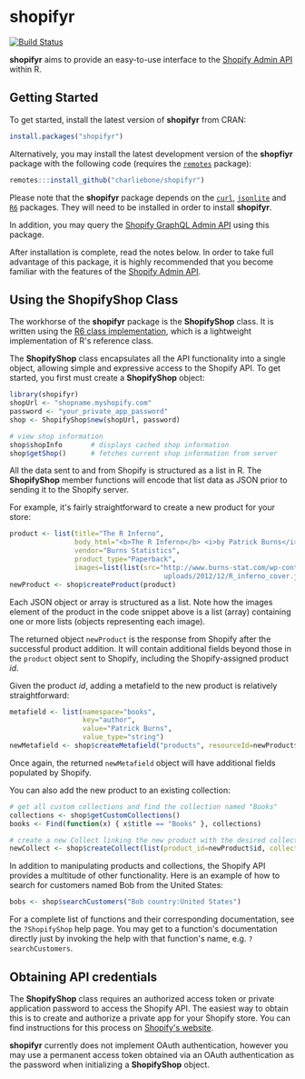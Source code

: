 # shopifyr

[![Build Status](https://travis-ci.org/charliebone/shopifyr.png)](https://travis-ci.org/charliebone/shopifyr)

**shopifyr** aims to provide an easy-to-use interface to the [Shopify Admin API](https://help.shopify.com/en/api/reference) within R. 

## Getting Started

To get started, install the latest version of **shopifyr** from CRAN:

```R
install.packages("shopifyr")
```

Alternatively, you may install the latest development version of the **shopfiyr** package with the following code (requires the [`remotes`](https://github.com/r-lib/remotes) package):

```R
remotes:::install_github("charliebone/shopifyr")
```

Please note that the **shopifyr** package depends on the [`curl`](https://github.com/jeroen/curl), [`jsonlite`](https://github.com/jeroen/jsonlite) and [`R6`](https://github.com/wch/R6) packages. They will need to be installed in order to install **shopifyr**.

In addition, you may query the [Shopify GraphQL Admin API](https://help.shopify.com/en/api/graphql-admin-api) using this package.

After installation is complete, read the notes below. In order to take full advantage of this package, it is highly recommended that you become familiar with the features of the [Shopify Admin API](https://help.shopify.com/en/api/getting-started). 

## Using the ShopifyShop Class
The workhorse of the **shopifyr** package is the **ShopifyShop** class. It is written using the [R6 class implementation](https://github.com/wch/R6), which is a lightweight implementation of R's reference class. 

The **ShopifyShop** class encapsulates all the API functionality into a single object, allowing simple and expressive access to the Shopify API. To get started, you first must create a **ShopifyShop** object:

```R
library(shopifyr)
shopUrl <- "shopname.myshopify.com"
password <- "your_private_app_password"
shop <- ShopifyShop$new(shopUrl, password)

# view shop information
shop$shopInfo       # displays cached shop information
shop$getShop()      # fetches current shop information from server
```

All the data sent to and from Shopify is structured as a list in R. The **ShopifyShop** member functions will encode that list data as JSON prior to sending it to the Shopify server. 

For example, it's fairly straightforward to create a new product for your store:

```R
product <- list(title="The R Inferno",
                body_html="<b>The R Inferno</b> <i>by Patrick Burns</i>",
                vendor="Burns Statistics",
                product_type="Paperback",
                images=list(list(src="http://www.burns-stat.com/wp-content/
                                      uploads/2012/12/R_inferno_cover.jpg")))
newProduct <- shop$createProduct(product)
```

Each JSON object or array is structured as a list. Note how the images element of the product in the code snippet above is a list (array) containing one or more lists (objects representing each image).  

The returned object `newProduct` is the response from Shopify after the successful product addition. It will contain additional fields beyond those in the `product` object sent to Shopify, including the Shopify-assigned product _id_. 

Given the product _id_, adding a metafield to the new product is relatively straightforward:

```R
metafield <- list(namespace="books",
                  key="author",
                  value="Patrick Burns",
                  value_type="string")
newMetafield <- shop$createMetafield("products", resourceId=newProduct$id, metafield=metafield)
```

Once again, the returned `newMetafield` object will have additional fields populated by Shopify.

You can also add the new product to an existing collection:

```R
# get all custom collections and find the collection named "Books"
collections <- shop$getCustomCollections()
books <- Find(function(x) { x$title == "Books" }, collections)

# create a new Collect linking the new product with the desired collection
newCollect <- shop$createCollect(list(product_id=newProduct$id, collection_id=books$id))
```

In addition to manipulating products and collections, the Shopify API provides a multitude of other functionality. Here is an example of how to search for customers named Bob from the United States:

```R
bobs <- shop$searchCustomers("Bob country:United States")
```

For a complete list of functions and their corresponding documentation, see the `?ShopifyShop` help page. You may get to a function's documentation directly just by invoking the help with that function's name, e.g. `?searchCustomers`.

## Obtaining API credentials
The **ShopifyShop** class requires an authorized access token or private application password to access the Shopify API. The easiest way to obtain this is to create and authorize a private app for your Shopify store. You can find instructions for this process on [Shopify's website](https://help.shopify.com/en/api/getting-started/authentication/private-authentication). 

**shopifyr** currently does not implement OAuth authentication, however you may use a permanent access token obtained via an OAuth authentication as the password when initializing a **ShopifyShop** object.